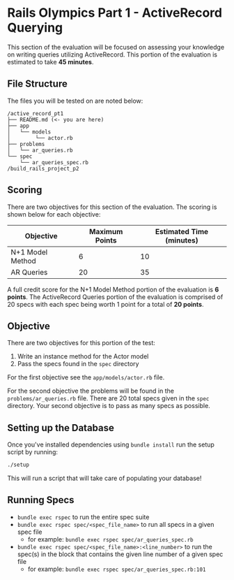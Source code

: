 # Rails Olympics Part 1 - ActiveRecord Querying

This section of the evaluation will be focused on assessing your knowledge on
writing queries utilizing ActiveRecord. This portion of the evaluation is
estimated to take **45 minutes**.

## File Structure

The files you will be tested on are noted below:

```plaintext
/active_record_pt1
├── README.md (<- you are here)
├── app
│   └── models
│        └── actor.rb
├── problems
│   └── ar_queries.rb
└── spec
    └── ar_queries_spec.rb
/build_rails_project_p2
```

## Scoring

There are two objectives for this section of the evaluation. The scoring is
shown below for each objective:

| Objective        | Maximum Points | Estimated Time (minutes) |
| ---------------- | -------------- | ------------------------ |
| N+1 Model Method | 6              | 10                       |
| AR Queries       | 20             | 35                       |

A full credit score for the N+1 Model Method portion of the evaluation is **6
points**. The ActiveRecord Queries portion of the evaluation is comprised of 20
specs with each spec being worth 1 point for a total of **20 points**.

## Objective

There are two objectives for this portion of the test:

1. Write an instance method for the Actor model
2. Pass the specs found in the `spec` directory

For the first objective see the `app/models/actor.rb` file.

For the second objective the problems will be found in the
`problems/ar_queries.rb` file. There are 20 total specs given in the `spec`
directory. Your second objective is to pass as many specs as possible.

## Setting up the Database

Once you've installed dependencies using `bundle install` run the setup script
by running:

```sh
./setup
```

This will run a script that will take care of populating your database!

## Running Specs

- `bundle exec rspec` to run the entire spec suite
- `bundle exec rspec spec/<spec_file_name>` to run all specs in a given spec
  file
  - for example: `bundle exec rspec spec/ar_queries_spec.rb`
- `bundle exec rspec spec/<spec_file_name>:<line_number>` to run the spec(s) in
  the block that contains the given line number of a given spec file
  - for example: `bundle exec rspec spec/ar_queries_spec.rb:101`
